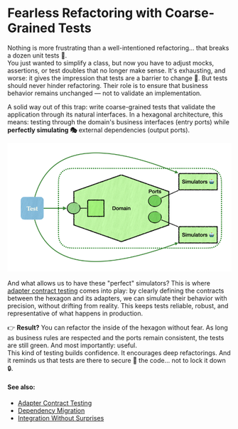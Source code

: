 # Fearless Refactoring with Coarse-Grained Tests
Nothing is more frustrating than a well-intentioned refactoring... that breaks a dozen unit tests 🤯.  
You just wanted to simplify a class, but now you have to adjust mocks, 
assertions, or test doubles that no longer make sense. It's exhausting, and worse: 
it gives the impression that tests are a barrier to change 🛑. But tests should never hinder refactoring.
Their role is to ensure that business behavior remains unchanged — not to validate an implementation.

A solid way out of this trap: write coarse-grained tests that validate the application through its natural interfaces.
In a hexagonal architecture, this means: 
testing through the domain's business interfaces (entry ports) while **perfectly simulating 🎭** external dependencies (output ports).

<img src="../architecture-test-domaine.png" alt="The test interacts through the public ports of the application, and with the simulators whenever there's no suitable public port">

And what allows us to have these "perfect" simulators? This is where  
<a href="./">adapter contract testing</a> comes into play: by clearly defining the contracts between the hexagon 
and its adapters, we can simulate their behavior with precision, without drifting from reality.
This keeps tests reliable, robust, and representative of what happens in production.

👉 **Result?** You can refactor the inside of the hexagon without fear. As long as business rules are respected
and the ports remain consistent, the tests are still green. And most importantly: useful.  
This kind of testing builds confidence. It encourages deep refactorings. And it reminds us that tests are there
to secure 🛟 the code... not to lock it down 🔒.

#### See also:
- [Adapter Contract Testing](README.md)
- [Dependency Migration](./benefit-dependency-migration.md)
- [Integration Without Surprises](avantage-integration-services-tiers-sans-surprises.md)